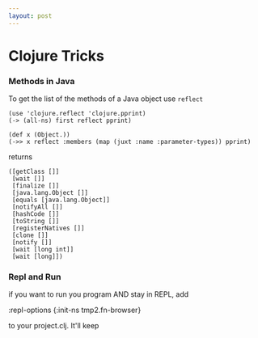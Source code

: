 ```yaml
---
layout: post
---
```


# Clojure Tricks

### Methods in Java
To get the list of the methods of a Java object use `reflect`

    (use 'clojure.reflect 'clojure.pprint)
    (-> (all-ns) first reflect pprint)

    (def x (Object.))
    (->> x reflect :members (map (juxt :name :parameter-types)) pprint)

returns

    ([getClass []]
     [wait []]
     [finalize []]
     [java.lang.Object []]
     [equals [java.lang.Object]]
     [notifyAll []]
     [hashCode []]
     [toString []]
     [registerNatives []]
     [clone []]
     [notify []]
     [wait [long int]]
     [wait [long]])

### Repl and Run
if you want to run you program AND stay in REPL, add

  :repl-options {:init-ns tmp2.fn-browser}

to your project.clj. It'll keep 
